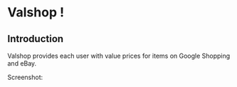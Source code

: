 # Valshop !

## Introduction

Valshop provides each user with value prices for items on Google Shopping and eBay.  


Screenshot:
